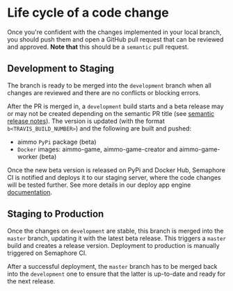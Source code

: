 # Life cycle of a code change
Once you're confident with the changes implemented in your local branch, you should push them and open a GitHub pull request that can be reviewed and approved. **Note that** this should be a `semantic` pull request.

## Development to Staging
The branch is ready to be merged into the `development` branch when all changes are reviewed and there are no conflicts or blocking errors.

After the PR is merged in, a `development` build starts and a beta release may or may not be created depending on the semantic PR title (see [semantic release notes](https://github.com/semantic-release/semantic-release)). The version is updated (with the format `b<TRAVIS_BUILD_NUMBER>`) and the following are built and pushed:
* aimmo `PyPi` package (beta)
* `Docker` images: aimmo-game, aimmo-game-creator and aimmo-game-worker (beta)

Once the new beta version is released on PyPi and Docker Hub, Semaphore CI is notified and deploys it to our staging server, where the code changes will be tested further. See more details in our deploy app engine [documentation](https://github.com/ocadotechnology/codeforlife-deploy-appengine/blob/master/docs/life-cycle-of-a-code-change.md).

## Staging to Production
Once the changes on `development` are stable, this branch is merged into the `master` branch, updating it with the latest beta release. This triggers a `master` build and creates a release version. Deployment to production is manually triggered on Semaphore CI.

After a successful deployment, the `master` branch has to be merged back into the `development` one to ensure that the latter is up-to-date and ready for the next release.
